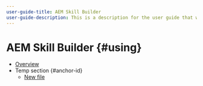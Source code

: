 ```yaml
---
user-guide-title: AEM Skill Builder
user-guide-description: This is a description for the user guide that will be displayed on the landing page.
---
```


# AEM Skill Builder {#using}

+ [Overview](overview.md)
+ Temp section {#anchor-id}
  + [New file](newfile.md)

<!--

Articles must be added to this TOC file in order to render.

Use this list format to specify links to articles and section headings that expand and collapse in the left rail of the user guide.

An article link CANNOT be used as a section heading.
-->
